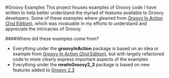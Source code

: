 #Groovy Examples
This project houses examples of Groovy code I have written to help better understand the myriad of features available to Groovy developers.  Some of these examples where gleaned from [Groovy In Action (2nd Edition)](http://www.manning.com/koenig2/), which was invaluable in my efforts to understand and appreciate the intricacies of Groovy.

####Where did these examples come from?
- Everything under the __groovyInAction__ package is based on an idea or example from [Groovy In Action (2nd Edition)](http://www.manning.com/koenig2/), but with largely refactored code to more clearly express important aspects of the examples
- Everything under the __newInGroovy2_3__ package is based on new features added to [Groovy 2.3](http://groovy.codehaus.org/Groovy+2.3+release+notes)